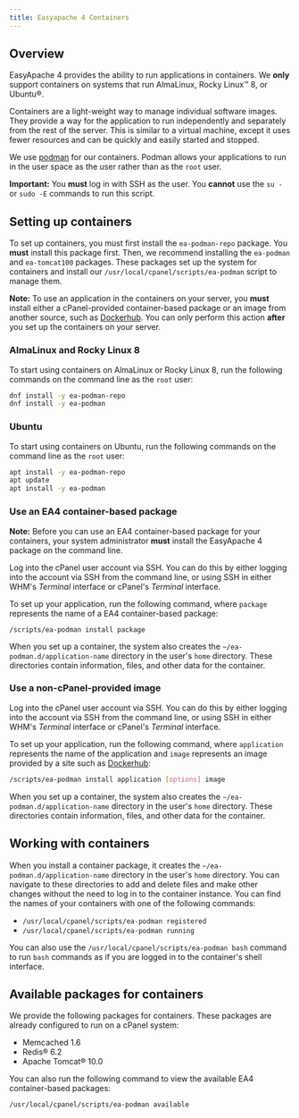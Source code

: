 ```yaml
---
title: Easyapache 4 Containers
---
```


## Overview

EasyApache 4 provides the ability to run applications in containers.  We **only** support containers on systems that run AlmaLinux, Rocky Linux™ 8, or Ubuntu®.

Containers are a light-weight way to manage individual software images. They provide a way for the application to run independently and separately from the rest of the server. This is similar to a virtual machine, except it uses fewer resources and can be quickly and easily started and stopped.

We use <a href="https://podman.io/" target="_blank">podman</a> for our containers. Podman allows your applications to run in the user space as the user rather than as the `root` user.

**Important:** You **must** log in with SSH as the user. You **cannot** use the `su -` or `sudo -E` commands to run this script.

## Setting up containers

To set up containers, you must first install the `ea-podman-repo` package. You **must** install this package first. Then, we recommend installing the `ea-podman` and `ea-tomcat100` packages. These packages set up the system for containers and install our `/usr/local/cpanel/scripts/ea-podman` script to manage them.

**Note:** To use an application in the containers on your server, you **must** install either a cPanel-provided container-based package or an image from another source, such as <a href="https://hub.docker.com/" target="_blank">Dockerhub</a>. You can only perform this action **after** you set up the containers on your server.

### AlmaLinux and Rocky Linux 8
To start using containers on AlmaLinux or Rocky Linux 8, run the following commands on the command line as the `root` user:

```bash
dnf install -y ea-podman-repo
dnf install -y ea-podman
```

### Ubuntu
To start using containers on Ubuntu, run the following commands on the command line as the `root` user:

```bash
apt install -y ea-podman-repo
apt update
apt install -y ea-podman
```


### Use an EA4 container-based package

**Note:** Before you can use an EA4 container-based package for your containers, your system administrator **must** install the EasyApache 4 package on the command line.

Log into the cPanel user account via SSH.  You can do this by either logging into the account via SSH from the command line, or using SSH in either WHM's _Terminal_ interface or cPanel's _Terminal_ interface.

To set up your application, run the following command, where `package` represents the name of a EA4 container-based package:

```
/scripts/ea-podman install package
```

When you set up a container, the system also creates the `~/ea-podman.d/application-name` directory in the user's `home` directory. These directories contain information, files, and other data for the container.

### Use a non-cPanel-provided image

Log into the cPanel user account via SSH. You can do this by either logging into the account via SSH from the command line, or using SSH in either WHM's _Terminal_ interface or cPanel's _Terminal_ interface.

To set up your application, run the following command, where `application` represents the name of the application and `image` represents an image provided by a site such as <a href="https://hub.docker.com/" target="_blank">Dockerhub</a>:

```bash
/scripts/ea-podman install application [options] image
```

When you set up a container, the system also creates the `~/ea-podman.d/application-name` directory in the user's `home` directory. These directories contain information, files, and other data for the container.

## Working with containers

When you install a container package, it creates the `~/ea-podman.d/application-name` directory in the user's `home` directory. You can navigate to these directories to add and delete files and make other changes without the need to log in to the container instance.   You can find the names of your containers with one of the following commands:

* `/usr/local/cpanel/scripts/ea-podman registered`
* `/usr/local/cpanel/scripts/ea-podman running`

You can also use the `/usr/local/cpanel/scripts/ea-podman bash` command to run `bash` commands as if you are logged in to the container's shell interface.


## Available packages for containers

We provide the following packages for containers. These packages are already configured to run on a cPanel system:  

* Memcached 1.6
* Redis® 6.2
* Apache Tomcat® 10.0

You can also run the following command to view the available EA4 container-based packages:

```bash
/usr/local/cpanel/scripts/ea-podman available
```
